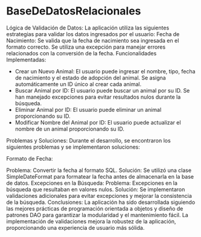 # BaseDeDatosRelacionales
Lógica de Validación de Datos:
La aplicación utiliza las siguientes estrategias para validar los datos ingresados por el usuario:
Fecha de Nacimiento:
Se valida que la fecha de nacimiento sea ingresada en el formato correcto.
Se utiliza una excepción para manejar errores relacionados con la conversión de la fecha.
Funcionalidades Implementadas:
* Crear un Nuevo Animal:
El usuario puede ingresar el nombre, tipo, fecha de nacimiento y el estado de adopción del animal. Se asigna automáticamente un ID único al crear cada animal.
* Buscar Animal por ID:
El usuario puede buscar un animal por su ID. Se han manejado excepciones para evitar resultados nulos durante la búsqueda.
* Eliminar Animal por ID:
El usuario puede eliminar un animal proporcionando su ID.
* Modificar Nombre del Animal por ID: El usuario puede actualizar el nombre de un animal proporcionando su ID.

Problemas y Soluciones:
Durante el desarrollo, se encontraron los siguientes problemas y se implementaron soluciones:

Formato de Fecha:

Problema: Convertir la fecha al formato SQL.
Solución: Se utilizó una clase SimpleDateFormat para formatear la fecha antes de almacenarla en la base de datos.
Excepciones en la Búsqueda:
Problema: Excepciones en la búsqueda que resultaban en valores nulos.
Solución: Se implementaron validaciones adicionales para evitar excepciones y mejorar la consistencia de la búsqueda.
Conclusiones:
La aplicación ha sido desarrollada siguiendo las mejores prácticas de programación orientada a objetos y diseño de patrones DAO para garantizar la modularidad y el mantenimiento fácil. La implementación de validaciones mejora la robustez de la aplicación, proporcionando una experiencia de usuario más sólida.
